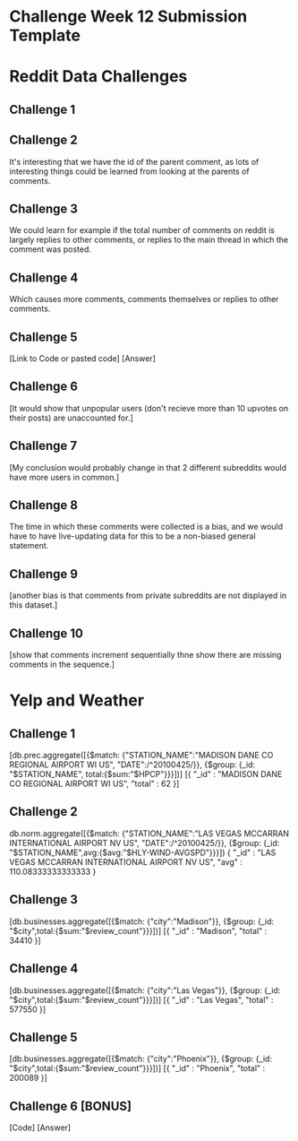 # Challenge Week 12 Submission Template

# Reddit Data Challenges

## Challenge 1



## Challenge 2

It's interesting that we have the id of the parent comment, as lots of interesting things could be learned from looking at the parents of comments.

## Challenge 3

We could learn for example if the total number of comments on reddit is largely replies to other comments, or replies to the main thread in which the comment was posted. 
## Challenge 4

Which causes more comments, comments themselves or replies to other comments.

## Challenge 5

[Link to Code or pasted code]
[Answer]

## Challenge 6

[It would show that unpopular users (don't recieve more than 10 upvotes on their posts) are unaccounted for.]

## Challenge 7

[My conclusion would probably change in that 2 different subreddits would have more users in common.]

## Challenge 8

The time in which these comments were collected is a bias, and we would have to have live-updating data for this to be a non-biased general statement.

## Challenge 9

[another bias is that comments from private subreddits are not displayed in this dataset.]

## Challenge 10

[show that comments increment sequentially thne show there are missing comments in the sequence.]

# Yelp and Weather 

## Challenge 1

[db.prec.aggregate([{$match: {"STATION_NAME":"MADISON DANE CO REGIONAL AIRPORT WI US", "DATE":/^20100425/}}, {$group: {_id: "$STATION_NAME", total:{$sum:"$HPCP"}}}])]
[{ "_id" : "MADISON DANE CO REGIONAL AIRPORT WI US", "total" : 62 }]


## Challenge 2

db.norm.aggregate([{$match: {"STATION_NAME":"LAS VEGAS MCCARRAN INTERNATIONAL AIRPORT NV US", "DATE":/^20100425/}}, {$group: {_id: "$STATION_NAME",avg:{$avg:"$HLY-WIND-AVGSPD"}}}])
{ "_id" : "LAS VEGAS MCCARRAN INTERNATIONAL AIRPORT NV US", "avg" : 110.08333333333333 }

## Challenge 3

[db.businesses.aggregate([{$match: {"city":"Madison"}}, {$group: {_id: "$city",total:{$sum:"$review_count"}}}])]
[{ "_id" : "Madison", "total" : 34410 }]

## Challenge 4

[db.businesses.aggregate([{$match: {"city":"Las Vegas"}}, {$group: {_id: "$city",total:{$sum:"$review_count"}}}])]
[{ "_id" : "Las Vegas", "total" : 577550 }]

## Challenge 5

[db.businesses.aggregate([{$match: {"city":"Phoenix"}}, {$group: {_id: "$city",total:{$sum:"$review_count"}}}])]
[{ "_id" : "Phoenix", "total" : 200089 }]

## Challenge 6 [BONUS]

[Code]
[Answer]



